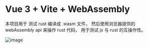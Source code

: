 # Vue 3 + Vite + WebAssembly


本项目用于 测试 rust 编译成 .wasm 文件， 
然后使用浏览器提供的 webAssembly api 来操作 rust 代码， 用于测试 js 与 rust 的互操作性。

![image](https://github.com/nshen/vite-plugin-wasm-pack/raw/main/banner.png)